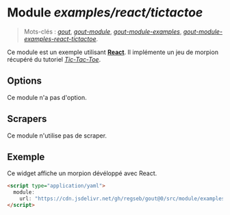 # Module _examples/react/tictactoe_

> Mots-clés :
> [_gout_](https://github.com/search?q=_gout_+language%3AMarkdown&type=Code&l=Markdown),
> [_gout-module_](https://github.com/search?q=_gout-module_+language%3AMarkdown&type=Code&l=Markdown),
> [_gout-module-examples_](https://github.com/search?q=_gout-module-examples_+language%3AMarkdown&type=Code&l=Markdown),
> [_gout-module-examples-react-tictactoe_](https://github.com/search?q=_gout-module-examples-react-tictactoe_+language%3AMarkdown&type=Code&l=Markdown).

Ce module est un exemple utilisant **[React](https://react.dev/)**. Il
implémente un jeu de morpion récupéré du tutoriel
[_Tic-Tac-Toe_](https://react.dev/learn/tutorial-tic-tac-toe).

## Options

Ce module n'a pas d'option.

## Scrapers

Ce module n'utilise pas de scraper.

## Exemple

Ce widget affiche un morpion dévéloppé avec React.

```html
<script type="application/yaml">
  module:
    url: "https://cdn.jsdelivr.net/gh/regseb/gout@0/src/module/examples/react/tictactoe/tictactoe.js"
</script>
```
